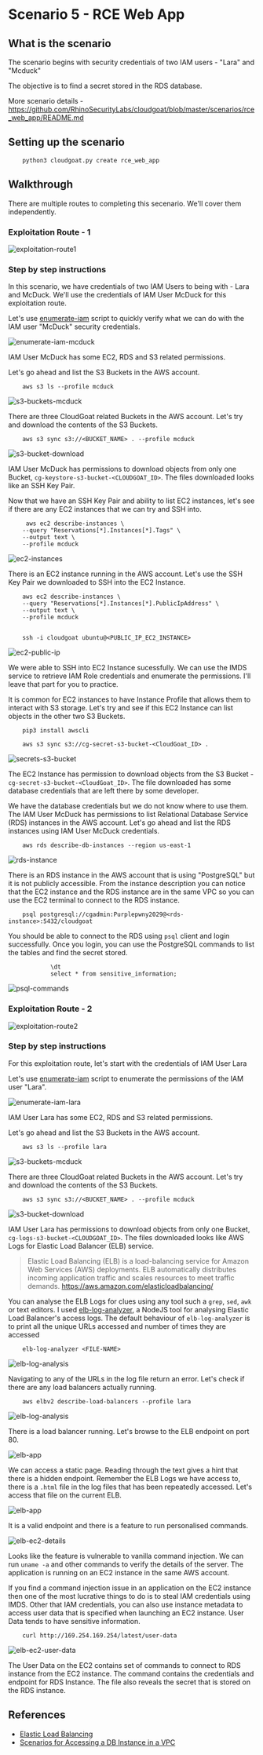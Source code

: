 # Scenario 5 - RCE Web App

## What is the scenario

The scenario begins with security credentials of two IAM users - "Lara" and "Mcduck" 

The objective is to find a secret stored in the RDS database.

More scenario details - https://github.com/RhinoSecurityLabs/cloudgoat/blob/master/scenarios/rce_web_app/README.md

## Setting up the scenario

        python3 cloudgoat.py create rce_web_app

## Walkthrough

There are multiple routes to completing this secenario. We'll cover them independently.

### Exploitation Route - 1

![exploitation-route1](imgs/scenario5-16.png)

### Step by step instructions

In this scenario, we have credentials of two IAM Users to being with - Lara and McDuck. We'll use the credentials of IAM User McDuck for this exploitation route.

Let's use [enumerate-iam](https://github.com/andresriancho/enumerate-iam) script to quickly verify what we can do with the IAM user "McDuck" security credentials.

![enumerate-iam-mcduck](imgs/scenario5-3.png)

IAM User McDuck has some EC2, RDS and S3 related permissions.

Let's go ahead and list the S3 Buckets in the AWS account.

        aws s3 ls --profile mcduck

![s3-buckets-mcduck](imgs/scenario5-4.png)

There are three CloudGoat related Buckets in the AWS account. Let's try and download the contents of the S3 Buckets.

        aws s3 sync s3://<BUCKET_NAME> . --profile mcduck

![s3-bucket-download](imgs/scenario5-5.png)

IAM User McDuck has permissions to download objects from only one Bucket, `cg-keystore-s3-bucket-<CLOUDGOAT_ID>`. The files downloaded looks like an SSH Key Pair. 

Now that we have an SSH Key Pair and ability to list EC2 instances, let's see if there are any EC2 instances that we can try and SSH into.

         aws ec2 describe-instances \
        --query "Reservations[*].Instances[*].Tags" \
        --output text \
        --profile mcduck

![ec2-instances](imgs/scenario5-6.png)

There is an EC2 instance running in the AWS account. Let's use the SSH Key Pair we downloaded to SSH into the EC2 Instance.

        aws ec2 describe-instances \
        --query "Reservations[*].Instances[*].PublicIpAddress" \
        --output text \
        --profile mcduck


        ssh -i cloudgoat ubuntu@<PUBLIC_IP_EC2_INSTANCE>

![ec2-public-ip](imgs/scenario5.8.png)

We were able to SSH into EC2 Instance sucessfully. We can use the IMDS service to retrieve IAM Role credentials and enumerate the permissions. I'll leave that part for you to practice.

It is common for EC2 instances to have Instance Profile that allows them to interact with S3 storage. Let's try and see if this EC2 Instance can list objects in the other two S3 Buckets.

        pip3 install awscli

        aws s3 sync s3://cg-secret-s3-bucket-<CloudGoat_ID> .

![secrets-s3-bucket](imgs/scenario5-8.png)

The EC2 Instance has permission to download objects from the S3 Bucket - `cg-secret-s3-bucket-<CloudGoat_ID>`. The file downloaded has some database credentials that are left there by some developer.

We have the database credentials but we do not know where to use them. The IAM User McDuck has permissions to list Relational Database Service (RDS) instances in the AWS account. Let's go ahead and list the RDS instances using IAM User McDuck credentials.

        aws rds describe-db-instances --region us-east-1

![rds-instance](imgs/scenario5-7.png)

There is an RDS instance in the AWS account that is using "PostgreSQL" but it is not publicly accessible. From the instance description you can notice that the EC2 instance and the RDS instance are in the same VPC so you can use the EC2 terminal to connect to the RDS instance.

        psql postgresql://cgadmin:Purplepwny2029@<rds-instance>:5432/cloudgoat

You should be able to connect to the RDS using `psql` client and login successfully. Once you login, you can use the PostgreSQL commands to list the tables and find the secret stored.

                \dt
                select * from sensitive_information;

![psql-commands](imgs/scenario5-9.png)

### Exploitation Route - 2

![exploitation-route2](imgs/scenario5-17.png)

### Step by step instructions

For this exploitation route, let's start with the credentials of IAM User Lara

Let's use [enumerate-iam](https://github.com/andresriancho/enumerate-iam) script to enumerate the permissions of the IAM user "Lara".

![enumerate-iam-lara](imgs/scenario5-1.png)

IAM User Lara has some EC2, RDS and S3 related permissions.

Let's go ahead and list the S3 Buckets in the AWS account.

        aws s3 ls --profile lara

![s3-buckets-mcduck](imgs/scenario5-2.png)

There are three CloudGoat related Buckets in the AWS account. Let's try and download the contents of the S3 Buckets.

        aws s3 sync s3://<BUCKET_NAME> . --profile mcduck

![s3-bucket-download](imgs/scenario5-10.png)

IAM User Lara has permissions to download objects from only one Bucket, `cg-logs-s3-bucket-<CLOUDGOAT_ID>`. The files downloaded looks like AWS Logs for Elastic Load Balancer (ELB) service.

> Elastic Load Balancing (ELB) is a load-balancing service for Amazon Web Services (AWS) deployments. ELB automatically distributes incoming application traffic and scales resources to meet traffic demands. https://aws.amazon.com/elasticloadbalancing/

You can analyse the ELB Logs for clues using any tool such a `grep`, `sed`, `awk` or text editors. I used [elb-log-analyzer](https://www.npmjs.com/package/elb-log-analyzer), a NodeJS tool for analysing Elastic Load Balancer's access logs. The default behaviour of `elb-log-analyzer` is to print all the unique URLs accessed and number of times they are accessed

        elb-log-analyzer <FILE-NAME>

![elb-log-analysis](imgs/scenario5-13.png)

Navigating to any of the URLs in the log file return an error. Let's check if there are any load balancers actually running. 

        aws elbv2 describe-load-balancers --profile lara

![elb-log-analysis](imgs/scenario5-11.png)

There is a load balancer running. Let's browse to the ELB endpoint on port 80. 

![elb-app](imgs/scenario5-12.png)

We can access a static page. Reading through the text gives a hint that there is a hidden endpoint. Remember the ELB Logs we have access to, there is a `.html` file in the log files that has been repeatedly accessed. Let's access that file on the current ELB.

![elb-app](imgs/scenario5-14.png)

It is a valid endpoint and there is a feature to run personalised commands.

![elb-ec2-details](imgs/scenario5-14.png)

Looks like the feature is vulnerable to vanilla command injection. We can run `uname -a` and other commands to verify the details of the server. The application is running on an EC2 instance in the same AWS account.

If you find a command injection issue in an application on the EC2 instance then one of the most lucrative things to do is to steal IAM credentials using IMDS. Other that IAM credentials, you can also use instance metadata to access user data that is specified when launching an EC2 instance. User Data tends to have sensitive information.

        curl http://169.254.169.254/latest/user-data

![elb-ec2-user-data](imgs/scenario5-15.png)

The User Data on the EC2 contains set of commands to connect to RDS instance from the EC2 instance. The command contains the credentials and endpoint for RDS Instance. The file also reveals the secret that is stored on the RDS instance.

## References

- [Elastic Load Balancing](https://aws.amazon.com/elasticloadbalancing/)
- [Scenarios for Accessing a DB Instance in a VPC](https://docs.aws.amazon.com/AmazonRDS/latest/UserGuide/USER_VPC.Scenarios.html)
